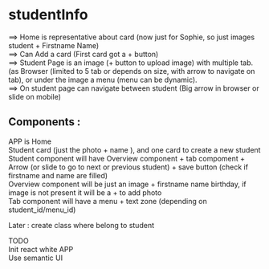 # studentInfo
==> Home is representative about card (now just for Sophie, so just images student + Firstname Name)  
==> Can Add a card (First card got a + button)  
==> Student Page is an image (+ button to upload image) with multiple tab. (as Browser (limited to 5 tab or depends on size, with arrow to navigate on tab), or under the image a menu (menu can be dynamic).  
==> On student page can navigate between student (Big arrow in browser or slide on mobile)  

## Components :
APP is Home  
Student card (just the photo + name ), and one card to create a new student  
Student component will have Overview component + tab compoment + Arrow (or slide to go to next or previous student) + save button (check if firstname and name are filled)  
Overview component will be just an image + firstname name birthday, if image is not present it will be a + to add photo  
Tab component will have a menu + text zone (depending on student_id/menu_id)  



Later : create class where belong to student  

TODO  
Init react white APP  
Use semantic UI  
